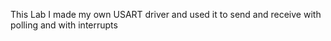 This Lab I made my own USART driver and used it to send and receive with polling and with interrupts